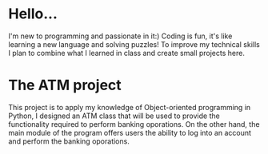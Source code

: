 # Hello...
I'm new to programming and passionate in it:) Coding is fun, it's like learning a new language and solving puzzles!
To improve my technical skills I plan to combine what I learned in class and create small projects here.

# The ATM project
This project is to apply my knowledge of Object-oriented programming in Python, I designed an ATM class that will be used to provide the functionality required to perform banking oporations. On the other hand, the main module of the program offers users the ability to log into an account and perform the banking oporations. 
